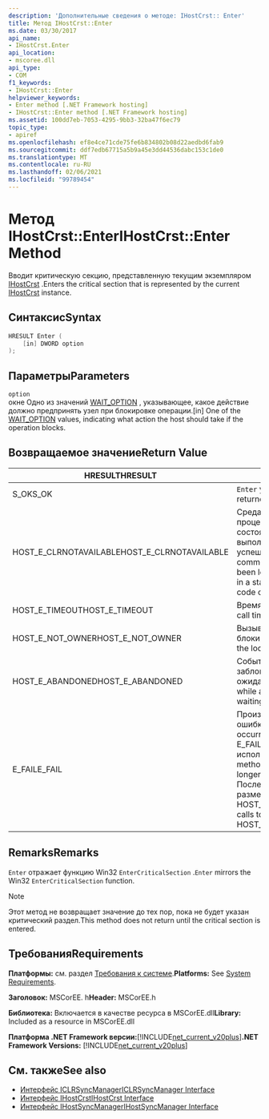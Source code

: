 ```yaml
---
description: 'Дополнительные сведения о методе: IHostCrst:: Enter'
title: Метод IHostCrst::Enter
ms.date: 03/30/2017
api_name:
- IHostCrst.Enter
api_location:
- mscoree.dll
api_type:
- COM
f1_keywords:
- IHostCrst::Enter
helpviewer_keywords:
- Enter method [.NET Framework hosting]
- IHostCrst::Enter method [.NET Framework hosting]
ms.assetid: 100dd7eb-7053-4295-9bb3-32ba47f6ec79
topic_type:
- apiref
ms.openlocfilehash: ef8e4ce71cde75fe6b834802b08d22aedbd6fab9
ms.sourcegitcommit: ddf7edb67715a5b9a45e3dd44536dabc153c1de0
ms.translationtype: MT
ms.contentlocale: ru-RU
ms.lasthandoff: 02/06/2021
ms.locfileid: "99789454"
---
```

# <a name="ihostcrstenter-method"></a><span data-ttu-id="57855-103">Метод IHostCrst::Enter</span><span class="sxs-lookup"><span data-stu-id="57855-103">IHostCrst::Enter Method</span></span>

<span data-ttu-id="57855-104">Вводит критическую секцию, представленную текущим экземпляром [IHostCrst](ihostcrst-interface.md) .</span><span class="sxs-lookup"><span data-stu-id="57855-104">Enters the critical section that is represented by the current [IHostCrst](ihostcrst-interface.md) instance.</span></span>  
  
## <a name="syntax"></a><span data-ttu-id="57855-105">Синтаксис</span><span class="sxs-lookup"><span data-stu-id="57855-105">Syntax</span></span>  
  
```cpp  
HRESULT Enter (  
    [in] DWORD option  
);  
```  
  
## <a name="parameters"></a><span data-ttu-id="57855-106">Параметры</span><span class="sxs-lookup"><span data-stu-id="57855-106">Parameters</span></span>  

 `option`  
 <span data-ttu-id="57855-107">окне Одно из значений [WAIT_OPTION](wait-option-enumeration.md) , указывающее, какое действие должно предпринять узел при блокировке операции.</span><span class="sxs-lookup"><span data-stu-id="57855-107">[in] One of the [WAIT_OPTION](wait-option-enumeration.md) values, indicating what action the host should take if the operation blocks.</span></span>  
  
## <a name="return-value"></a><span data-ttu-id="57855-108">Возвращаемое значение</span><span class="sxs-lookup"><span data-stu-id="57855-108">Return Value</span></span>  
  
|<span data-ttu-id="57855-109">HRESULT</span><span class="sxs-lookup"><span data-stu-id="57855-109">HRESULT</span></span>|<span data-ttu-id="57855-110">Описание:</span><span class="sxs-lookup"><span data-stu-id="57855-110">Description</span></span>|  
|-------------|-----------------|  
|<span data-ttu-id="57855-111">S_OK</span><span class="sxs-lookup"><span data-stu-id="57855-111">S_OK</span></span>|<span data-ttu-id="57855-112">`Enter` успешно возвращено.</span><span class="sxs-lookup"><span data-stu-id="57855-112">`Enter` returned successfully.</span></span>|  
|<span data-ttu-id="57855-113">HOST_E_CLRNOTAVAILABLE</span><span class="sxs-lookup"><span data-stu-id="57855-113">HOST_E_CLRNOTAVAILABLE</span></span>|<span data-ttu-id="57855-114">Среда CLR не была загружена в процесс, или среда CLR находится в состоянии, в котором она не может выполнить управляемый код или успешно обработать вызов.</span><span class="sxs-lookup"><span data-stu-id="57855-114">The common language runtime (CLR) has not been loaded into a process, or the CLR is in a state in which it cannot run managed code or process the call successfully.</span></span>|  
|<span data-ttu-id="57855-115">HOST_E_TIMEOUT</span><span class="sxs-lookup"><span data-stu-id="57855-115">HOST_E_TIMEOUT</span></span>|<span data-ttu-id="57855-116">Время ожидания вызова истекло.</span><span class="sxs-lookup"><span data-stu-id="57855-116">The call timed out.</span></span>|  
|<span data-ttu-id="57855-117">HOST_E_NOT_OWNER</span><span class="sxs-lookup"><span data-stu-id="57855-117">HOST_E_NOT_OWNER</span></span>|<span data-ttu-id="57855-118">Вызывающий объект не владеет блокировкой.</span><span class="sxs-lookup"><span data-stu-id="57855-118">The caller does not own the lock.</span></span>|  
|<span data-ttu-id="57855-119">HOST_E_ABANDONED</span><span class="sxs-lookup"><span data-stu-id="57855-119">HOST_E_ABANDONED</span></span>|<span data-ttu-id="57855-120">Событие было отменено, пока заблокированный поток или волокно ожидают его.</span><span class="sxs-lookup"><span data-stu-id="57855-120">An event was canceled while a blocked thread or fiber was waiting on it.</span></span>|  
|<span data-ttu-id="57855-121">E_FAIL</span><span class="sxs-lookup"><span data-stu-id="57855-121">E_FAIL</span></span>|<span data-ttu-id="57855-122">Произошла неизвестная фатальная ошибка.</span><span class="sxs-lookup"><span data-stu-id="57855-122">An unknown catastrophic failure occurred.</span></span> <span data-ttu-id="57855-123">Когда метод возвращает E_FAIL, среда CLR больше не может использоваться в процессе.</span><span class="sxs-lookup"><span data-stu-id="57855-123">When a method returns E_FAIL, the CLR is no longer usable within the process.</span></span> <span data-ttu-id="57855-124">Последующие вызовы методов размещения возвращают HOST_E_CLRNOTAVAILABLE.</span><span class="sxs-lookup"><span data-stu-id="57855-124">Subsequent calls to hosting methods return HOST_E_CLRNOTAVAILABLE.</span></span>|  
  
## <a name="remarks"></a><span data-ttu-id="57855-125">Remarks</span><span class="sxs-lookup"><span data-stu-id="57855-125">Remarks</span></span>  

 <span data-ttu-id="57855-126">`Enter` отражает функцию Win32 `EnterCriticalSection` .</span><span class="sxs-lookup"><span data-stu-id="57855-126">`Enter` mirrors the Win32 `EnterCriticalSection` function.</span></span>  
  
> [!NOTE]
> <span data-ttu-id="57855-127">Этот метод не возвращает значение до тех пор, пока не будет указан критический раздел.</span><span class="sxs-lookup"><span data-stu-id="57855-127">This method does not return until the critical section is entered.</span></span>  
  
## <a name="requirements"></a><span data-ttu-id="57855-128">Требования</span><span class="sxs-lookup"><span data-stu-id="57855-128">Requirements</span></span>  

 <span data-ttu-id="57855-129">**Платформы:** см. раздел [Требования к системе](../../get-started/system-requirements.md).</span><span class="sxs-lookup"><span data-stu-id="57855-129">**Platforms:** See [System Requirements](../../get-started/system-requirements.md).</span></span>  
  
 <span data-ttu-id="57855-130">**Заголовок:** MSCorEE. h</span><span class="sxs-lookup"><span data-stu-id="57855-130">**Header:** MSCorEE.h</span></span>  
  
 <span data-ttu-id="57855-131">**Библиотека:** Включается в качестве ресурса в MSCorEE.dll</span><span class="sxs-lookup"><span data-stu-id="57855-131">**Library:** Included as a resource in MSCorEE.dll</span></span>  
  
 <span data-ttu-id="57855-132">**Платформа .NET Framework версии:**[!INCLUDE[net_current_v20plus](../../../../includes/net-current-v20plus-md.md)]</span><span class="sxs-lookup"><span data-stu-id="57855-132">**.NET Framework Versions:** [!INCLUDE[net_current_v20plus](../../../../includes/net-current-v20plus-md.md)]</span></span>  
  
## <a name="see-also"></a><span data-ttu-id="57855-133">См. также</span><span class="sxs-lookup"><span data-stu-id="57855-133">See also</span></span>

- [<span data-ttu-id="57855-134">Интерфейс ICLRSyncManager</span><span class="sxs-lookup"><span data-stu-id="57855-134">ICLRSyncManager Interface</span></span>](iclrsyncmanager-interface.md)
- [<span data-ttu-id="57855-135">Интерфейс IHostCrst</span><span class="sxs-lookup"><span data-stu-id="57855-135">IHostCrst Interface</span></span>](ihostcrst-interface.md)
- [<span data-ttu-id="57855-136">Интерфейс IHostSyncManager</span><span class="sxs-lookup"><span data-stu-id="57855-136">IHostSyncManager Interface</span></span>](ihostsyncmanager-interface.md)
